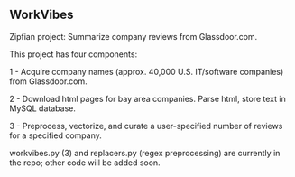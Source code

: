## WorkVibes

Zipfian project: Summarize company reviews from Glassdoor.com.

This project has four components:

1 - Acquire company names (approx. 40,000 U.S. IT/software companies) from Glassdoor.com.

2 - Download html pages for bay area companies. Parse html, store text in MySQL database.

3 - Preprocess, vectorize, and curate a user-specified number of reviews for a specified company.

workvibes.py (3) and replacers.py (regex preprocessing) are currently in the repo; other code will be added soon. 
